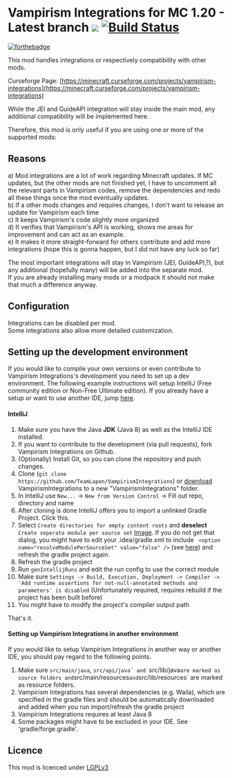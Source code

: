 Vampirism Integrations for MC 1.20 - Latest branch [![](http://cf.way2muchnoise.eu/versions/For%20MC_vampirism-integrations_all.svg)](https://minecraft.curseforge.com/projects/vampirism-integrations) [![Build Status](https://travis-ci.org/TeamLapen/VampirismIntegrations.svg?branch=1.12)](https://travis-ci.org/TeamLapen/VampirismIntegrations) 
============================================
[![forthebadge](https://forthebadge.com/images/badges/built-by-developers.svg)](https://maxanier.de) 

This mod handles integrations or respectively compatibility with other mods.

Curseforge Page: [https://minecraft.curseforge.com/projects/vampirism-integrations](https://minecraft.curseforge.com/projects/vampirism-integrations)  

While the JEI and GuideAPI integration will stay inside the main mod, any additional compatibility will be implemented here.

Therefore, this mod is only useful if you are using one or more of the supported mods:

## Reasons
a) Mod integrations are a lot of work regarding Minecraft updates. If MC updates, but the other mods are not finished yet, I have to uncomment all the relevant parts in Vampirism codes, remove the dependencies and redo all these things once the mod eventually updates.  
b) If a other mods changes and requires changes, I don't want to release an update for Vampirism each time  
c) It keeps Vampirism's code slightly more organized  
d) It verifies that Vampirism's API is working, shows me areas for improvement and can act as an example.  
e) It makes it more straight-forward for others contribute and add more integrations (hope this is gonna happen, but I did not have any luck so far)  
  
The most important integrations will stay in Vampirism (JEI, GuideAPI,?), but any additional (hopefully many) will be added into the separate mod.  
If you are already installing many mods or a modpack it should not make that much a difference anyway.

## Configuration
Integrations can be disabled per mod.  
Some integrations also allow more detailed customization.


## Setting up the development environment
If you would like to compile your own versions or even contribute to Vampirism Integrations's development you need to set up a dev environment.
The following example instructions will setup IntelliJ (Free community edition or Non-Free Ultimate edition). If you already have a setup or want to use another IDE, jump [here](#setting-up-vampirism-integrations-in-another-environment).

#### IntelliJ
1. Make sure you have the Java **JDK** (Java 8) as well as the IntelliJ IDE installed.
2. If you want to contribute to the development (via pull requests), fork Vampirism Integrations on Github.
3. (Optionally) Install Git, so you can clone the repository and push changes.
4. Clone (`git clone https://github.com/TeamLapen/VampirismIntegrations`) or [download](https://github.com/TeamLapen/VampirismIntegrations/archive/master.zip) VampirismIntegrations to a new "VampirismIntegrations" folder.
5. In IntelliJ use `New...` -> `New from Version Control` -> Fill out repo, directory and name
6. After cloning is done IntelliJ offers you to import a unlinked Gradle Project. Click this.
7. Select `Create directories for empty content roots` and __deselect__ `Create seperate module per source set` [Image](https://picload.org/image/ripradpa/importprojectfromgradle_001.png). If you do not get that dialog, you might have to edit your .idea/gradle.xml to include ` <option name="resolveModulePerSourceSet" value="false" />` (see [here](https://gist.github.com/maxanier/142b27c7800f9512cc4ef3d4e10b9bfd)) and refresh the gradle project again.  
8. Refresh the gradle project  
9. Run `genIntellijRuns` and edit the run config to use the correct module
10. Make sure `Settings -> Build, Execution, Deployment -> Compiler -> 'Add runtime assertions for not-null-annotated methods and parameters' is disabled` (Unfortunately required, requires rebuild if the project has been built before)
11. You might have to modify the project's compiler output path  


That's it.

#### Setting up Vampirism Integrations in another environment
If you would like to setup Vampirism Integrations in another way or another IDE, you should pay regard to the following points.  
1. Make sure `src/main/java`, `src/api/java´ and `src/lib/java` are marked as source folders and `src/main/resources` and `src/lib/resources` are marked as resource folders.  
2. Vampirism Integrations has several dependencies (e.g. Waila), which are specified in the gradle files and should be automatically downloaded and added when you run import/refresh the gradle project  
3. Vampirism Integrations requires at least Java 8 
4. Some packages might have to be excluded in your IDE. See 'gradle/forge.gradle'.


## Licence
This mod is licenced under [LGPLv3](https://raw.githubusercontent.com/TeamLapen/VampirismIntegrations/master/LICENCE)